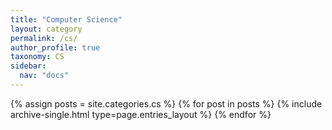 ```yaml
---
title: "Computer Science"
layout: category
permalink: /cs/
author_profile: true
taxonomy: CS
sidebar:
  nav: "docs"
---
```


{% assign posts = site.categories.cs %}
{% for post in posts %} {% include archive-single.html type=page.entries_layout %} {% endfor %}